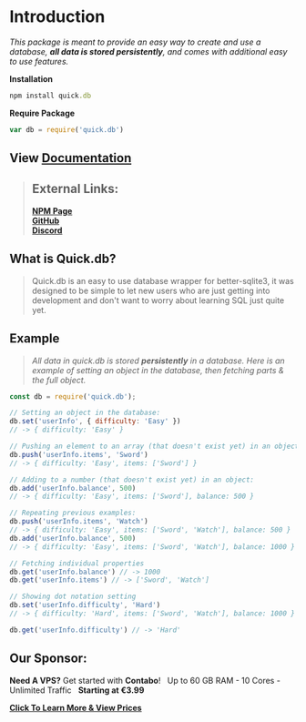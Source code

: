 # Introduction

_This package is meant to provide an easy way to create and use a database, **all data is stored persistently**, and comes with additional easy to use features._

**Installation**

```ruby
npm install quick.db
```

**Require Package**

```javascript
var db = require('quick.db')
```

## View [Documentation](docs.md)

> ## External Links:
>
> [**NPM Page**](https://www.npmjs.com/package/quick.db)   
>  [**GitHub**](https://github.com/Plexi-Development/quick.db)   
>  [**Discord**](https://discord.gg/plexidev)

## What is Quick.db?

> Quick.db is an easy to use database wrapper for better-sqlite3, it was designed to be simple to let new users who are just getting into development and don't want to worry about learning SQL just quite yet.

## Example

> _All data in quick.db is stored **persistently** in a database. Here is an example of setting an object in the database, then fetching parts & the full object._

```javascript
const db = require('quick.db');

// Setting an object in the database:
db.set('userInfo', { difficulty: 'Easy' })
// -> { difficulty: 'Easy' }

// Pushing an element to an array (that doesn't exist yet) in an object:
db.push('userInfo.items', 'Sword')
// -> { difficulty: 'Easy', items: ['Sword'] }

// Adding to a number (that doesn't exist yet) in an object:
db.add('userInfo.balance', 500)
// -> { difficulty: 'Easy', items: ['Sword'], balance: 500 }

// Repeating previous examples:
db.push('userInfo.items', 'Watch')
// -> { difficulty: 'Easy', items: ['Sword', 'Watch'], balance: 500 }
db.add('userInfo.balance', 500)
// -> { difficulty: 'Easy', items: ['Sword', 'Watch'], balance: 1000 }

// Fetching individual properties
db.get('userInfo.balance') // -> 1000
db.get('userInfo.items') // -> ['Sword', 'Watch']

// Showing dot notation setting
db.set('userInfo.difficulty', 'Hard')
// -> { difficulty: 'Hard', items: ['Sword', 'Watch'], balance: 1000 }

db.get('userInfo.difficulty') // -> 'Hard'
```

## Our Sponsor:

**Need A VPS?** Get started with **Contabo**!   Up to 60 GB RAM - 10 Cores - Unlimited Traffic   **Starting at €3.99**  

[**Click To Learn More & View Prices**](http://www.anrdoezrs.net/click-9103034-12740668)

